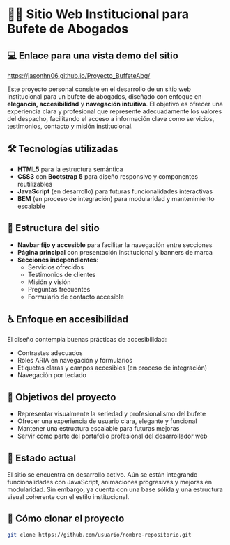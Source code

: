 # 🧑‍⚖️ Sitio Web Institucional para Bufete de Abogados

## 💻 Enlace para una vista demo del sitio 
https://jasonhn06.github.io/Proyecto_BuffeteAbg/

Este proyecto personal consiste en el desarrollo de un sitio web institucional para un bufete de abogados, diseñado con enfoque en **elegancia, accesibilidad** y **navegación intuitiva**. El objetivo es ofrecer una experiencia clara y profesional que represente adecuadamente los valores del despacho, facilitando el acceso a información clave como servicios, testimonios, contacto y misión institucional.

## 🛠️ Tecnologías utilizadas

- **HTML5** para la estructura semántica
- **CSS3** con **Bootstrap 5** para diseño responsivo y componentes reutilizables
- **JavaScript** (en desarrollo) para futuras funcionalidades interactivas
- **BEM** (en proceso de integración) para modularidad y mantenimiento escalable

## 📐 Estructura del sitio

- **Navbar fijo y accesible** para facilitar la navegación entre secciones
- **Página principal** con presentación institucional y banners de marca
- **Secciones independientes**:
  - Servicios ofrecidos
  - Testimonios de clientes
  - Misión y visión
  - Preguntas frecuentes
  - Formulario de contacto accesible

## ♿ Enfoque en accesibilidad

El diseño contempla buenas prácticas de accesibilidad:
- Contrastes adecuados
- Roles ARIA en navegación y formularios
- Etiquetas claras y campos accesibles (en proceso de integración)
- Navegación por teclado

## 🎯 Objetivos del proyecto

- Representar visualmente la seriedad y profesionalismo del bufete
- Ofrecer una experiencia de usuario clara, elegante y funcional
- Mantener una estructura escalable para futuras mejoras
- Servir como parte del portafolio profesional del desarrollador web

## 🚧 Estado actual

El sitio se encuentra en desarrollo activo. Aún se están integrando funcionalidades con JavaScript, animaciones progresivas y mejoras en modularidad. Sin embargo, ya cuenta con una base sólida y una estructura visual coherente con el estilo institucional.

## 📁 Cómo clonar el proyecto

```bash
git clone https://github.com/usuario/nombre-repositorio.git
